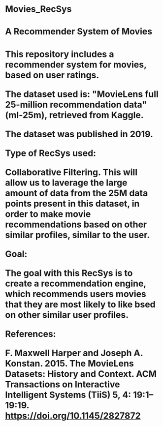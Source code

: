 # Movies_RecSys

<h1>A Recommender System of Movies <h1/>

<body>This repository includes a recommender system for movies, based on user ratings.

The dataset used is: "MovieLens full 25-million recommendation data" (ml-25m), retrieved from Kaggle. 

The dataset was published in 2019. 


Type of RecSys used:

Collaborative Filtering. This will allow us to laverage the large amount of data from the 25M data points present in this dataset, in order to make movie recommendations based on other similar profiles, similar to the user. 

Goal:

The goal with this RecSys is to create a recommendation engine, which recommends users movies that they are most likely to like bsed on other similar user profiles. 




References:

F. Maxwell Harper and Joseph A. Konstan. 2015. The MovieLens Datasets: History and Context. ACM Transactions on Interactive Intelligent Systems (TiiS) 5, 4: 19:1–19:19. https://doi.org/10.1145/2827872 <body/>
